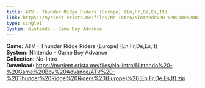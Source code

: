```yaml
---
title: ATV - Thunder Ridge Riders (Europe) (En,Fr,De,Es,It)
link: https://myrient.erista.me/files/No-Intro/Nintendo%20-%20Game%20Boy%20Advance/ATV%20-%20Thunder%20Ridge%20Riders%20(Europe)%20(En,Fr,De,Es,It).zip
type: single1
System: Nintendo - Game Boy Advance
---
```

<b>Game:</b> ATV - Thunder Ridge Riders (Europe) (En,Fr,De,Es,It)<br>
<b>System:</b> Nintendo - Game Boy Advance<br>
<b>Collection:</b> No-Intro<br>
<b>Download:</b> https://myrient.erista.me/files/No-Intro/Nintendo%20-%20Game%20Boy%20Advance/ATV%20-%20Thunder%20Ridge%20Riders%20(Europe)%20(En,Fr,De,Es,It).zip